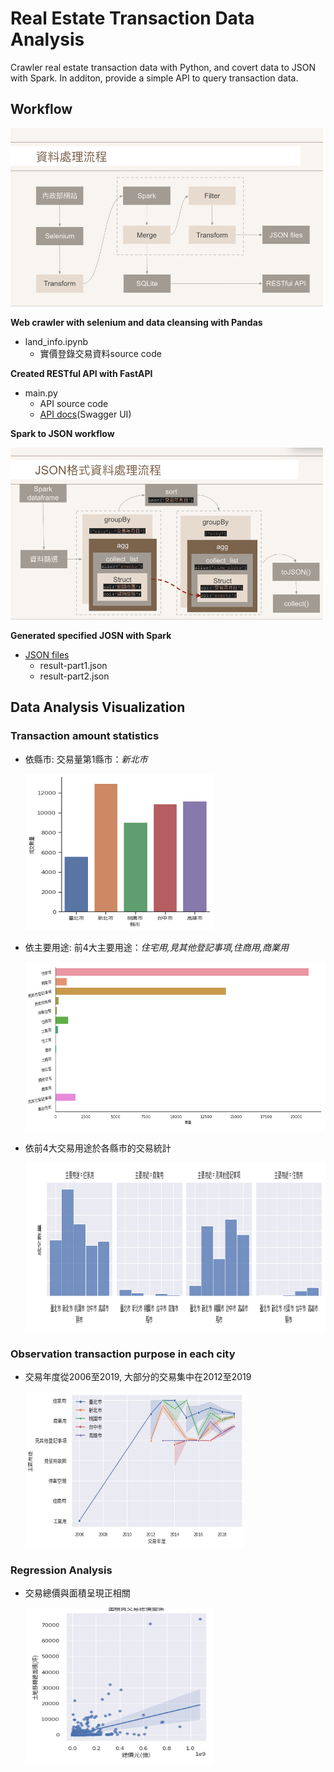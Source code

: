 # Real Estate Transaction Data Analysis
Crawler real estate transaction data with Python, and covert data to JSON with Spark. In additon, provide a simple API to query
transaction data.

## Workflow

<img src="https://github.com/tshihyi/real-estate-analysis/blob/main/image/work-flow.png" width="500">

**Web crawler with selenium and data cleansing with Pandas**
  - land_info.ipynb
    - 實價登錄交易資料source code

**Created RESTful API with FastAPI**
  - main.py
    - API source code
    - [API docs](https://simple-api.tshihyi.repl.co/docs#/default/read_item_items__get)(Swagger UI)

**Spark to JSON workflow**

<img src="https://github.com/tshihyi/real-estate-analysis/blob/main/image/spark-to-json.png" width="500">

**Generated specified JOSN with Spark**
  - [JSON files](https://drive.google.com/drive/folders/1EX6ZFLxrw-b1Zo3CEc418jfYUfVIXVvR?usp=sharing)
    - result-part1.json
    - result-part2.json
    
## Data Analysis Visualization
   ### Transaction amount statistics
   - 依縣市: 交易量第1縣市：_新北市_
   
     <img src="https://github.com/tshihyi/real-estate-analysis/blob/main/image/txn_amount_city.png" height= "250" width="300">
    
   - 依主要用途: 前4大主要用途：_住宅用,見其他登記事項,住商用,商業用_
  
     <img src="https://github.com/tshihyi/real-estate-analysis/blob/main/image/txn_reason.png" height= "270" width="550">
     
   - 依前4大交易用途於各縣市的交易統計
     
     <img src="https://github.com/tshihyi/real-estate-analysis/blob/main/image/city_top4_txn_reason_analysis.png" height= "270">
 
   ### Observation transaction purpose in each city
   - 交易年度從2006至2019, 大部分的交易集中在2012至2019
   
     <img src="https://github.com/tshihyi/real-estate-analysis/blob/main/image/city_txn_reason_by_year.png" height= "250" width="350">
   
   ### Regression Analysis
   - 交易總價與面積呈現正相關
   
     <img src="https://github.com/tshihyi/real-estate-analysis/blob/main/image/price_area_regression_analysis.png" height= "250" width="300">
    
 

